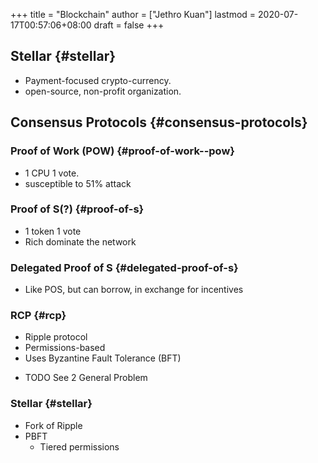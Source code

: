 +++
title = "Blockchain"
author = ["Jethro Kuan"]
lastmod = 2020-07-17T00:57:06+08:00
draft = false
+++

## Stellar {#stellar}

- Payment-focused crypto-currency.
- open-source, non-profit organization.

## Consensus Protocols {#consensus-protocols}

### Proof of Work (POW) {#proof-of-work--pow}

- 1 CPU 1 vote.
- susceptible to 51% attack

### Proof of S(?) {#proof-of-s}

- 1 token 1 vote
- Rich dominate the network

### Delegated Proof of S {#delegated-proof-of-s}

- Like POS, but can borrow, in exchange for incentives

### RCP {#rcp}

- Ripple protocol
- Permissions-based
- Uses Byzantine Fault Tolerance (BFT)

<!--list-separator-->

- <span class="org-todo todo TODO">TODO</span> See 2 General Problem

### Stellar {#stellar}

- Fork of Ripple
- PBFT
  - Tiered permissions

